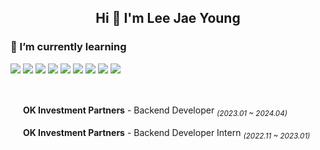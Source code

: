 <h2 align="center">Hi 👋 I'm Lee Jae Young</h2>
<h3 align="left">🌱 I’m currently learning</h3>

<p>
<img src="https://img.shields.io/badge/java-222F29?style=for-the-badge&logo=java"/>
<img src="https://img.shields.io/badge/Spring-222F29?style=for-the-badge&logo=Spring"/>
<img src="https://img.shields.io/badge/JPA-222F29?style=for-the-badge&logo=JPA"/>
<!-- <img src="https://img.shields.io/badge/jquery-333333?style=for-the-badge&logo=jquery"/> -->
<img src="https://img.shields.io/badge/MySQL-222F29?style=for-the-badge&logo=mysql"/>
<img src="https://img.shields.io/badge/AWS-222F29?style=for-the-badge&logo=amazonaws"/>
  <img src="https://img.shields.io/badge/Naver Cloud-222F29?style=for-the-badge&logo=navercloud"/>
<img src="https://img.shields.io/badge/docker-222F29?style=for-the-badge&logo=docker"/>
<img src="https://img.shields.io/badge/Laravel-222F29?style=for-the-badge&logo=Laravel"/>
<img src="https://img.shields.io/badge/React-222F29?style=for-the-badge&logo=React"/>




</p>

<br>

<p> <img width="16" src="https://media.licdn.com/dms/image/C5603AQHnUgJFr4q3Yw/profile-displayphoto-shrink_800_800/0/1646349463164?e=2147483647&v=beta&t=5FimrQGxPuSMrvpd9IVE7WZOqLze5WzFg2xJfRl0bHM"> <b>OK Investment Partners</b> - Backend Developer <i><sub>(2023.01 ~ 2024.04)</sub></i></p>
<p> <img width="16" src="https://media.licdn.com/dms/image/C5603AQHnUgJFr4q3Yw/profile-displayphoto-shrink_800_800/0/1646349463164?e=2147483647&v=beta&t=5FimrQGxPuSMrvpd9IVE7WZOqLze5WzFg2xJfRl0bHM"> <b>OK Investment Partners</b> - Backend Developer Intern <i><sub>(2022.11 ~ 2023.01)</sub></i></img></p>

<br>

<!--
<p><img align="left" src="https://github-readme-stats.vercel.app/api/top-langs?username=2jaebbang&show_icons=true&locale=en&layout=compact" alt="2jaebbang" /></p>

<p>&nbsp;<img align="center" src="https://github-readme-stats.vercel.app/api?username=2jaebbang&show_icons=true&locale=en" alt="2jaebbang" /></p>
-->





